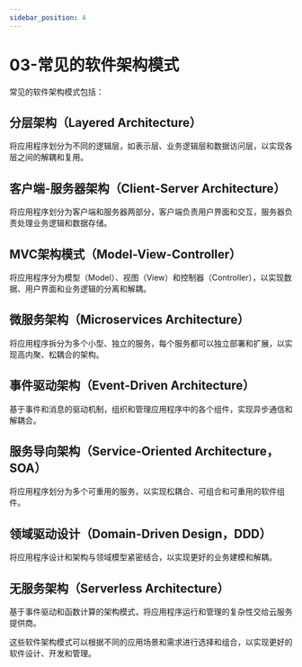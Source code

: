 ```yaml
---
sidebar_position: 4
---
```


# 03-常见的软件架构模式

常见的软件架构模式包括：

## 分层架构（Layered Architecture）

将应用程序划分为不同的逻辑层，如表示层、业务逻辑层和数据访问层，以实现各层之间的解耦和复用。

## 客户端-服务器架构（Client-Server Architecture）

将应用程序划分为客户端和服务器两部分，客户端负责用户界面和交互，服务器负责处理业务逻辑和数据存储。

## MVC架构模式（Model-View-Controller）

将应用程序分为模型（Model）、视图（View）和控制器（Controller），以实现数据、用户界面和业务逻辑的分离和解耦。

## 微服务架构（Microservices Architecture）

将应用程序拆分为多个小型、独立的服务，每个服务都可以独立部署和扩展，以实现高内聚、松耦合的架构。

## 事件驱动架构（Event-Driven Architecture）

基于事件和消息的驱动机制，组织和管理应用程序中的各个组件，实现异步通信和解耦合。

## 服务导向架构（Service-Oriented Architecture，SOA）

将应用程序划分为多个可重用的服务，以实现松耦合、可组合和可重用的软件组件。

## 领域驱动设计（Domain-Driven Design，DDD）

将应用程序设计和架构与领域模型紧密结合，以实现更好的业务建模和解耦。

## 无服务架构（Serverless Architecture）

基于事件驱动和函数计算的架构模式，将应用程序运行和管理的复杂性交给云服务提供商。

这些软件架构模式可以根据不同的应用场景和需求进行选择和组合，以实现更好的软件设计、开发和管理。